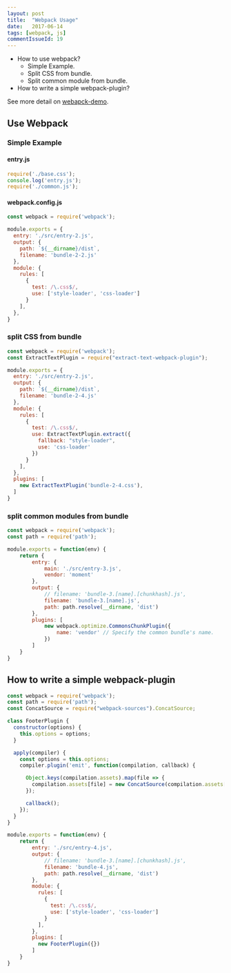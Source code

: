 ```yaml
---
layout: post
title:  "Webpack Usage"
date:   2017-06-14
tags: [webpack, js]
commentIssueId: 19
---
```


* How to use webpack?
  * Simple Example.
  * Split CSS from bundle.
  * Split common module from bundle.
* How to write a simple webpack-plugin?

See more detail on [webapck-demo](https://github.com/zhoukekestar/drafts/tree/master/webpack-demo).

## Use Webpack

### Simple Example

#### entry.js
```js
require('./base.css');
console.log('entry.js');
require('./common.js');
```

#### webpack.config.js

```js
const webpack = require('webpack');

module.exports = {
  entry: './src/entry-2.js',
  output: {
    path: `${__dirname}/dist`,
    filename: 'bundle-2-2.js'
  },
  module: {
    rules: [
      {
        test: /\.css$/,
        use: ['style-loader', 'css-loader']
      }
    ],
  },
}
```

### split CSS from bundle

```js
const webpack = require('webpack');
const ExtractTextPlugin = require("extract-text-webpack-plugin");

module.exports = {
  entry: './src/entry-2.js',
  output: {
    path: `${__dirname}/dist`,
    filename: 'bundle-2-4.js'
  },
  module: {
    rules: [
      {
        test: /\.css$/,
        use: ExtractTextPlugin.extract({
          fallback: "style-loader",
          use: 'css-loader'
        })
      }
    ],
  },
  plugins: [
    new ExtractTextPlugin('bundle-2-4.css'),
  ]
}
```

### split common modules from bundle

```js
const webpack = require('webpack');
const path = require('path');

module.exports = function(env) {
    return {
        entry: {
            main: './src/entry-3.js',
            vendor: 'moment'
        },
        output: {
            // filename: 'bundle-3.[name].[chunkhash].js',
            filename: 'bundle-3.[name].js',
            path: path.resolve(__dirname, 'dist')
        },
        plugins: [
            new webpack.optimize.CommonsChunkPlugin({
                name: 'vendor' // Specify the common bundle's name.
            })
        ]
    }
}
```

## How to write a simple webpack-plugin
```js
const webpack = require('webpack');
const path = require('path');
const ConcatSource = require("webpack-sources").ConcatSource;

class FooterPlugin {
  constructor(options) {
    this.options = options;
  }

  apply(compiler) {
    const options = this.options;
    compiler.plugin('emit', function(compilation, callback) {

      Object.keys(compilation.assets).map(file => {
        compilation.assets[file] = new ConcatSource(compilation.assets[file], '\n', `//@ sourceURL=${file}`);
      });

      callback();
    });
  }
}

module.exports = function(env) {
    return {
        entry: './src/entry-4.js',
        output: {
            // filename: 'bundle-3.[name].[chunkhash].js',
            filename: 'bundle-4.js',
            path: path.resolve(__dirname, 'dist')
        },
        module: {
          rules: [
            {
              test: /\.css$/,
              use: ['style-loader', 'css-loader']
            }
          ],
        },
        plugins: [
          new FooterPlugin({})
        ]
    }
}

```
